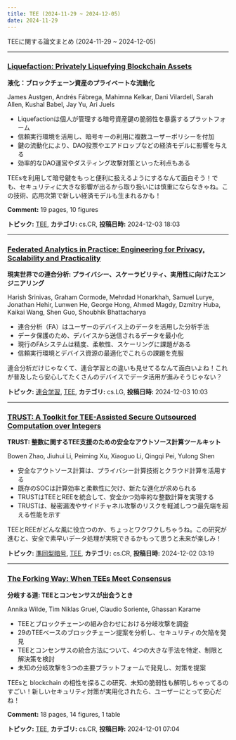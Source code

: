 ```yaml
---
title: TEE (2024-11-29 ~ 2024-12-05)
date: 2024-11-29
---
```


TEEに関する論文まとめ (2024-11-29 ~ 2024-12-05)


- - -

### [Liquefaction: Privately Liquefying Blockchain Assets](http://arxiv.org/abs/2412.02634)

**液化：ブロックチェーン資産のプライベートな流動化**

James Austgen, Andrés Fábrega, Mahimna Kelkar, Dani Vilardell, Sarah Allen, Kushal Babel, Jay Yu, Ari Juels

- Liquefactionは個人が管理する暗号資産鍵の脆弱性を暴露するプラットフォーム
- 信頼実行環境を活用し、暗号キーの利用に複数ユーザーポリシーを付加
- 鍵の流動化により、DAO投票やエアドロップなどの経済モデルに影響を与える
- 効率的なDAO運営やダスティング攻撃対策といった利点もある

TEEsを利用して暗号鍵をもっと便利に扱えるようにするなんて面白そう！でも、セキュリティに大きな影響が出るから取り扱いには慎重にならなきゃね。この技術、応用次第で新しい経済モデルも生まれるかも！

**Comment:** 19 pages, 10 figures

**トピック:** [TEE](../../tee), **カテゴリ:** cs.CR, **投稿日時:** 2024-12-03 18:03


- - -

### [Federated Analytics in Practice: Engineering for Privacy, Scalability and Practicality](http://arxiv.org/abs/2412.02340)

**現実世界での連合分析: プライバシー、スケーラビリティ、実用性に向けたエンジニアリング**

Harish Srinivas, Graham Cormode, Mehrdad Honarkhah, Samuel Lurye, Jonathan Hehir, Lunwen He, George Hong, Ahmed Magdy, Dzmitry Huba, Kaikai Wang, Shen Guo, Shoubhik Bhattacharya

- 連合分析（FA）はユーザーのデバイス上のデータを活用した分析手法
- データ保護のため、デバイスから送信されるデータを最小化
- 現行のFAシステムは精度、柔軟性、スケーリングに課題がある
- 信頼実行環境とデバイス資源の最適化でこれらの課題を克服

連合分析だけじゃなくて、連合学習との違いも見せてるなんて面白いよね！これが普及したら安心してたくさんのデバイスでデータ活用が進みそうじゃない？



**トピック:** [連合学習](../../fl), [TEE](../../tee), **カテゴリ:** cs.LG, **投稿日時:** 2024-12-03 10:03


- - -

### [TRUST: A Toolkit for TEE-Assisted Secure Outsourced Computation over Integers](http://arxiv.org/abs/2412.01073)

**TRUST: 整数に関するTEE支援のための安全なアウトソース計算ツールキット**

Bowen Zhao, Jiuhui Li, Peiming Xu, Xiaoguo Li, Qingqi Pei, Yulong Shen

- 安全なアウトソース計算は、プライバシー計算技術とクラウド計算を活用する
- 既存のSOCは計算効率と柔軟性に欠け、新たな進化が求められる
- TRUSTはTEEとREEを統合して、安全かつ効率的な整数計算を実現する
- TRUSTは、秘密漏洩やサイドチャネル攻撃のリスクを軽減しつつ最先端を超える性能を示す

TEEとREEがどんな風に役立つのか、ちょっとワクワクしちゃうね。この研究が進むと、安全で素早いデータ処理が実現できるかもって思うと未来が楽しみ！



**トピック:** [準同型暗号](../../he), [TEE](../../tee), **カテゴリ:** cs.CR, **投稿日時:** 2024-12-02 03:19


- - -

### [The Forking Way: When TEEs Meet Consensus](http://arxiv.org/abs/2412.00706)

**分岐する道: TEEとコンセンサスが出会うとき**

Annika Wilde, Tim Niklas Gruel, Claudio Soriente, Ghassan Karame

- TEEとブロックチェーンの組み合わせにおける分岐攻撃を調査
- 29のTEEベースのブロックチェーン提案を分析し、セキュリティの欠陥を発見
- TEEとコンセンサスの統合方法について、4つの大きな手法を特定、制限と解決策を検討
- 未知の分岐攻撃を3つの主要プラットフォームで発見し、対策を提案

TEEsと blockchain の相性を探るこの研究、未知の脆弱性も解明しちゃってるのすごい！新しいセキュリティ対策が実用化されたら、ユーザーにとって安心だね！

**Comment:** 18 pages, 14 figures, 1 table

**トピック:** [TEE](../../tee), **カテゴリ:** cs.CR, **投稿日時:** 2024-12-01 07:04
